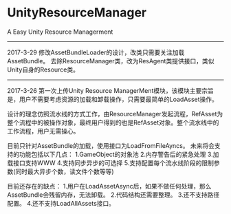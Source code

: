 # UnityResourceManager
A Easy Unity Resource Managerment


---------------------------------------------------------------
2017-3-29
修改AssetBundleLoader的设计，改类只需要关注加载AssetBundle。
去除ResourceManager类，改为ResAgent类提供接口，类似Unity自身的Resource类。

---------------------------------------------------------------
2017-3-26
第一次上传Unity Resource ManagerMent模块，该模块主要宗旨是，用户不需要考虑资源的加载和卸载操作，只需要最简单的LoadAsset操作。

设计的理念仿照流水线的方式工作，由ResourceManager发起流程，RefAsset为整个流程中的被操作对象，最终用户得到的也是RefAsset对象。整个流水线中的工作流程，用户无需操心。

目前只针对AssetBundle的加载，使用接口为LoadFromFileAyncs。
未来将会支持的功能包括以下几点：
1.GameObject的对象池
2.内存警告后的紧急处理
3.加载接口支持WWW
4.支持同步异步的可选择
5.支持配置每个流水线阶段的限制参数(同时最大异步个数，读文件个数等等)

目前还存在的缺点：
1.用户在LoadAssetAsync后，如果不做任何处理，那么AssetBundle会残留内存，无法卸载。
2.代码结构还需要整理。
3.还不支持路径配置。
4.还不支持LoadAllAssets接口。
